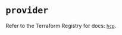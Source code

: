 # `provider`

Refer to the Terraform Registry for docs: [`hcp`](https://registry.terraform.io/providers/hashicorp/hcp/0.92.0/docs).
